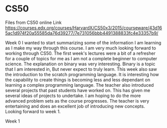 # CS50
Files from CS50 online
Link
https://courses.edx.org/courses/HarvardX/CS50x3/2015/courseware/43d165ac1d974f20a55585da76d39277/7e731056bbb4491388833fc4e33357b9/


Week 0
I wanted to start summarizing some of the information I am learning as I make my way through this course.  I am very much looking forward to working through CS50.  The first week's lectures were a bit of a refresher for a couple of topics for me as I am not a complete beginner to computer science.  The explanation on binary was very interesting.  Binary is a topic that I am interested in, But never expect to truly learn.  This week also saw the introduction to the scratch programming language.  It is interesting how the capability to create things is becoming less and less dependant on learning a complex programming language.  The teacher also introduced several projects that past students have worked on.  This has given me several ideas of projects to undertake.  I am hoping to do the more advanced problem sets as the course progresses.  The teacher is very entertaining and does an excellent job of introducing new concepts.  Looking forward to week 1.

Week 1
